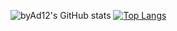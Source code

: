 ![byAd12's GitHub stats](https://github-readme-stats.vercel.app/api?username=byAd12&show_icons=true&theme=dark)
[![Top Langs](https://github-readme-stats.vercel.app/api/top-langs/?username=byAd12)](https://github.com/byAd12/)
